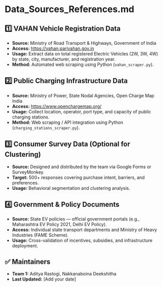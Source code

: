 
# Data_Sources_References.md

## 1️⃣ VAHAN Vehicle Registration Data

- **Source:** Ministry of Road Transport & Highways, Government of India  
- **Access:** https://vahan.parivahan.gov.in
- **Usage:** Extract data on total registered Electric Vehicles (2W, 3W, 4W) by state, city, manufacturer, and registration year.
- **Method:** Automated web scraping using Python (`vahan_scraper.py`).

## 2️⃣ Public Charging Infrastructure Data

- **Source:** Ministry of Power, State Nodal Agencies, Open Charge Map India
- **Access:** https://www.openchargemap.org/
- **Usage:** Collect location, operator, port type, and capacity of public charging stations.
- **Method:** Web scraping / API integration using Python (`charging_stations_scraper.py`).

## 3️⃣ Consumer Survey Data (Optional for Clustering)

- **Source:** Designed and distributed by the team via Google Forms or SurveyMonkey.
- **Target:** 500+ responses covering purchase intent, barriers, and preferences.
- **Usage:** Behavioral segmentation and clustering analysis.

## 4️⃣ Government & Policy Documents

- **Source:** State EV policies — official government portals (e.g., Maharashtra EV Policy 2021, Delhi EV Policy).
- **Access:** Individual state transport departments and Ministry of Heavy Industries (FAME Scheme).
- **Usage:** Cross-validation of incentives, subsidies, and infrastructure deployment.

## ✅ Maintainers

- **Team 1:** Aditya Rastogi, Nakkanaboina Deekshitha  
- **Last Updated:** [Add your date]

